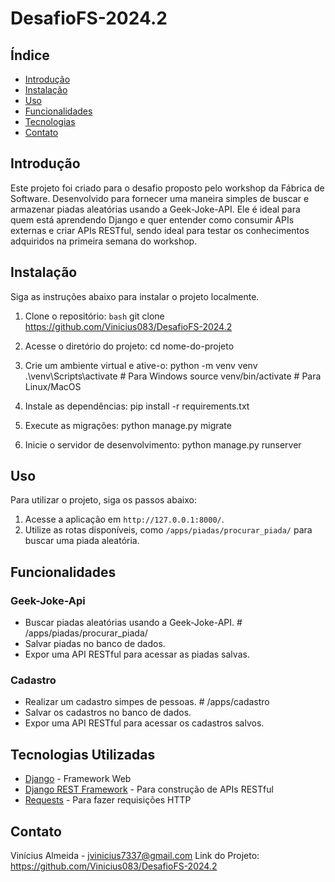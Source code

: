 # DesafioFS-2024.2

## Índice
- [Introdução](#introdução)
- [Instalação](#instalação)
- [Uso](#uso)
- [Funcionalidades](#funcionalidades)
- [Tecnologias](#tecnologias-utilizadas)
- [Contato](#contato)

## Introdução
Este projeto foi criado para o desafio proposto pelo workshop da Fábrica de Software. Desenvolvido para fornecer uma maneira simples de buscar e armazenar piadas aleatórias usando a Geek-Joke-API. Ele é ideal para quem está aprendendo Django e quer entender como consumir APIs externas e criar APIs RESTful, sendo ideal para testar os conhecimentos adquiridos na primeira semana do workshop.

## Instalação
Siga as instruções abaixo para instalar o projeto localmente.

1. Clone o repositório:
```bash```
git clone https://github.com/Vinicius083/DesafioFS-2024.2

2. Acesse o diretório do projeto:
cd nome-do-projeto

3. Crie um ambiente virtual e ative-o:
python -m venv venv
.\venv\Scripts\activate  # Para Windows
source venv/bin/activate  # Para Linux/MacOS

4. Instale as dependências:
pip install -r requirements.txt

5. Execute as migrações:
python manage.py migrate

6. Inicie o servidor de desenvolvimento:
python manage.py runserver

## Uso
Para utilizar o projeto, siga os passos abaixo:

1. Acesse a aplicação em `http://127.0.0.1:8000/`.
2. Utilize as rotas disponíveis, como `/apps/piadas/procurar_piada/` para buscar uma piada aleatória.

## Funcionalidades
### Geek-Joke-Api
- Buscar piadas aleatórias usando a Geek-Joke-API. # /apps/piadas/procurar_piada/
- Salvar piadas no banco de dados. 
- Expor uma API RESTful para acessar as piadas salvas.

### Cadastro
- Realizar um cadastro simpes de pessoas. # /apps/cadastro
- Salvar os cadastros no banco de dados. 
- Expor uma API RESTful para acessar os cadastros salvos. 

## Tecnologias Utilizadas
- [Django](https://www.djangoproject.com/) - Framework Web
- [Django REST Framework](https://www.django-rest-framework.org/) - Para construção de APIs RESTful
- [Requests](https://docs.python-requests.org/en/master/) - Para fazer requisições HTTP

## Contato
Vinícius Almeida - [jvinicius7337@gmail.com](mailto:jvinicius7337@gmail.com)
Link do Projeto: https://github.com/Vinicius083/DesafioFS-2024.2
